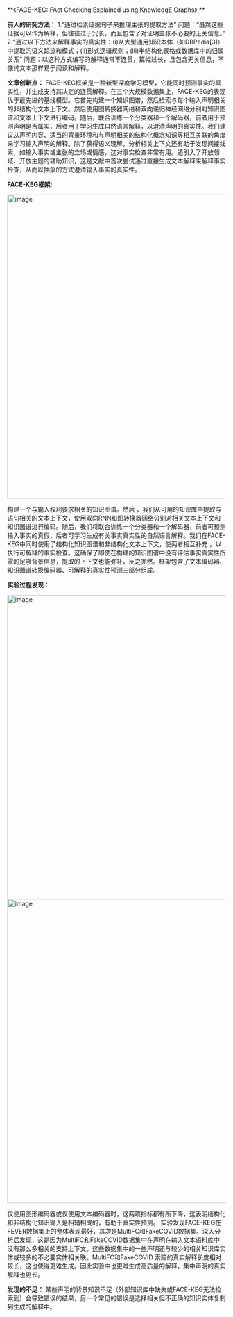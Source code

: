 **《FACE-KEG: FAct Checking Explained using KnowledgE Graphs》
**

**前人的研究方法：**
1.“通过检索证据句子来推理主张的提取方法”
问题：“虽然这些证据可以作为解释，但往往过于冗长，而且包含了对证明主张不必要的无关信息。”
2.“通过以下方法来解释事实的真实性：(i)从大型通用知识本体（如DBPedia[3]）中提取的语义踪迹和模式；(ii)形式逻辑规则；(iii)半结构化表格或数据库中的归属关系”
问题：以这种方式编写的解释通常不连贯，篇幅过长，且包含无关信息，不像纯文本那样易于阅读和解释。

**文章创新点：**
FACE-KEG框架是一种新型深度学习模型，它能同时预测事实的真实性，并生成支持其决定的连贯解释。在三个大规模数据集上，FACE-KEG的表现优于最先进的基线模型。它首先构建一个知识图谱，然后检索与每个输入声明相关的非结构化文本上下文。然后使用图转换器网络和双向递归神经网络分别对知识图谱和文本上下文进行编码。随后，联合训练一个分类器和一个解码器，前者用于预测声明是否属实，后者用于学习生成自然语言解释，以澄清声明的真实性。我们建议从声明内容、适当的背景环境和与声明相关的结构化概念知识等相互关联的角度来学习输入声明的解释。除了获得语义理解，分析相关上下文还有助于发现间接线索，如输入事实或主张的立场或情感，这对事实检查非常有用。还引入了开放领域、开放主题的辅助知识，这是文献中首次尝试通过直接生成文本解释来解释事实检查，从而以抽象的方式澄清输入事实的真实性。



**FACE-KEG框架:**


<img width="700" alt="image" src="https://github.com/DItt0/TCPsocket/assets/41851418/33b940f8-5bb1-42ec-bb61-441cfe1f772e">

构建一个与输入权利要求相关的知识图谱。然后 ，我们从可用的知识库中提取与语句相关的文本上下文，使用双向RNN和图转换器网络分别对相关文本上下文和知识图谱进行编码。随后，我们将联合训练一个分类器和一个解码器，前者可预测输入事实的真假，后者可学习生成有关事实真实性的自然语言解释。我们在FACE-KEG中同时使用了结构化知识图谱和非结构化文本上下文，使两者相互补充 ，以执行可解释的事实检查。这确保了即使在构建的知识图谱中没有评估事实真实性所需的足够背景信息，提取的上下文也能弥补，反之亦然。框架包含了文本编码器、知识图谱转换编码器、可解释的真实性预测三部分组成。

**实验过程发现**：

<img width="700" alt="image" src="https://github.com/DItt0/TCPsocket/assets/41851418/bdcedf77-7850-47cc-a282-cd6e762a6f0f">
<img width="700" alt="image" src="https://github.com/DItt0/TCPsocket/assets/41851418/2c02e8aa-be1f-46af-b5d9-470655d01519">


仅使用图形编码器或仅使用文本编码器时，这两项指标都有所下降，这表明结构化和非结构化知识输入是相辅相成的，有助于真实性预测。
实验发现FACE-KEG在FEVER数据集上的整体表现最好，其次是MultiFC和FakeCOVID数据集。深入分析后发现，这是因为MultiFC和FakeCOVID数据集中在声明在输入文本语料库中没有那么多相关的支持上下文。这些数据集中的一些声明还与较少的相关知识库实体或较多的不必要实体相关联。MultiFC和FakeCOVID 索赔的真实解释长度相对较长，这也使得更难生成。因此实验中也更难生成高质量的解释，集中声明的真实解释也更长。

**发现的不足：**
某些声明的背景知识不足（外部知识库中缺失或FACE-KEG无法检索到）会导致错误的结果，另一个常见的错误是选择相关但不正确的知识实体复制到生成的解释中。
